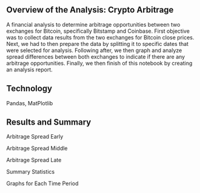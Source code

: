 ## Overview of the Analysis: Crypto Arbitrage
A financial analysis to determine arbitrage opportunities between two exchanges for Bitcoin, specifically Bitstamp and Coinbase. First objective was to collect data results from the two exchanges for Bitcoin close prices. Next, we had to then prepare the data by splitting it to specific dates that were selected for analysis. Following after, we then graph and analyze spread differences between both exchanges to indicate if there are any arbitrage opportunities. Finally, we then finish of this notebook by creating an analysis report.


## Technology 
Pandas, MatPlotlib


## Results and Summary
Arbitrage Spread Early 

Arbitrage Spread Middle 

Arbitrage Spread Late


Summary Statistics


Graphs for Each Time Period
